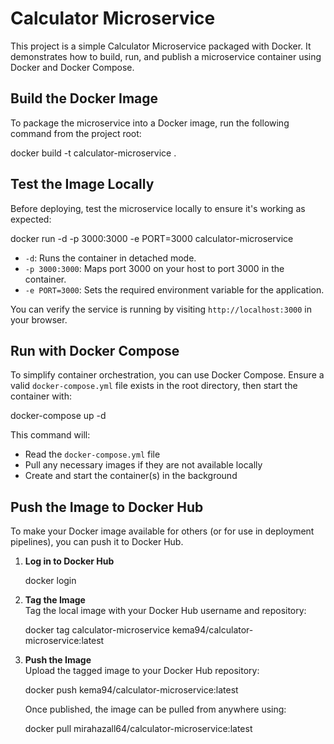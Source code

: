# Calculator Microservice

This project is a simple Calculator Microservice packaged with Docker. It demonstrates how to build, run, and publish a microservice container using Docker and Docker Compose.

##  Build the Docker Image

To package the microservice into a Docker image, run the following command from the project root:

docker build -t calculator-microservice .

## Test the Image Locally

Before deploying, test the microservice locally to ensure it's working as expected:

docker run -d -p 3000:3000 -e PORT=3000 calculator-microservice


- `-d`: Runs the container in detached mode.
- `-p 3000:3000`: Maps port 3000 on your host to port 3000 in the container.
- `-e PORT=3000`: Sets the required environment variable for the application.

You can verify the service is running by visiting `http://localhost:3000` in your browser.

##  Run with Docker Compose

To simplify container orchestration, you can use Docker Compose. Ensure a valid `docker-compose.yml` file exists in the root directory, then start the container with:

docker-compose up -d

This command will:

- Read the `docker-compose.yml` file
- Pull any necessary images if they are not available locally
- Create and start the container(s) in the background

##  Push the Image to Docker Hub

To make your Docker image available for others (or for use in deployment pipelines), you can push it to Docker Hub.

1. **Log in to Docker Hub**  
   
   docker login
  

2. **Tag the Image**  
   Tag the local image with your Docker Hub username and repository:
   
   docker tag calculator-microservice kema94/calculator-microservice:latest
  
3. **Push the Image**  
   Upload the tagged image to your Docker Hub repository:
   
   docker push kema94/calculator-microservice:latest
  
   Once published, the image can be pulled from anywhere using:

   docker pull mirahazall64/calculator-microservice:latest



